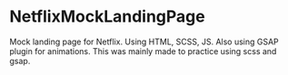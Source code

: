 # NetflixMockLandingPage
Mock landing page for Netflix. Using HTML, SCSS, JS. Also using GSAP plugin for animations. This was mainly made to practice using scss and gsap. 
